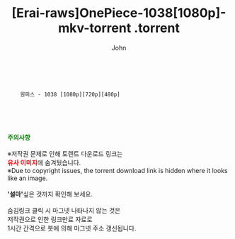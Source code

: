 ﻿---
layout: post
title:  "                   [Erai-raws]OnePiece-1038[1080p]-mkv-torrent                .torrent"
author: John
categories: [ 애니/만화 ]
tags: [  ]
image:  
description: "                   [Erai-raws]OnePiece-1038[1080p]-mkv-torrent                 torrent 정보 공유"
toc: true
toc_sticky: true
---

<br>

        원피스 - 1038 [1080p][720p][480p]    
    
<br><br><br>
<p data-ke-size="size16"><b><span style="color: green;">주의사항</span></b><br /><br />※저작권 문제로 인해 토렌트 다운로드 링크는<br /><b><span style="color: red;">유사 이미지</span></b>에 숨겨뒀습니다.<br />※Due to copyright issues, the torrent download link is hidden where it looks like an image.<br /><br /><b>'설마'</b>싶은 것까지 확인해 보세요.<br /><br />숨김링크 클릭 시 마그넷 나타나지 않는 것은<br />저작권으로 인한 링크만료 자료로<br />1시간 간격으로 봇에 의해 마그넷 주소 갱신됩니다.</p>
